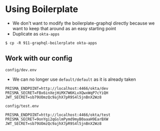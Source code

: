 # Using Boilerplate
* We don't want to modify the boilerplate-graphql directly because we want to keep that around as an easy starting point
* Duplicate as `okta-apps`

`$ cp -R 911-graphql-boilerplate okta-apps`

## Work with our config
`config/dev.env`

* We can no longer use `default/default` as it is already taken

```
PRISMA_ENDPOINT=http://localhost:4466/okta/dev
PRISMA_SECRET=FBx6inXejHiMX7W6KLvXQwxWqP7cYiQH
JWT_SECRET=sb79UOmzQc9ajhX7pR9S4l5jnBnX2Wz8
```

`config/test.env`

```
PRISMA_ENDPOINT=http://localhost:4466/okta/test
PRISMA_SECRET=9onYgi2qGslmPymd9myB0aaaH9EarBXW
JWT_SECRET=sb79UOmzQc9ajhX7pR9S4l5jnBnX2Wz8
```


